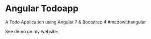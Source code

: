 # Angular Todoapp
A Todo Application using Angular 7 & Bootstrap 4
#madewithangular

See demo on my website: 
